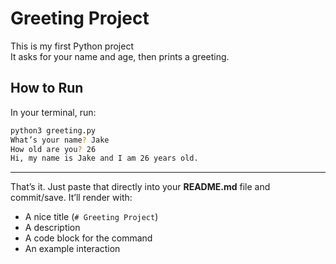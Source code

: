 # Greeting Project

This is my first Python project  
It asks for your name and age, then prints a greeting.

## How to Run
In your terminal, run:

```bash
python3 greeting.py
What’s your name? Jake
How old are you? 26
Hi, my name is Jake and I am 26 years old.
```

---

That’s it. Just paste that directly into your **README.md** file and commit/save. It’ll render with:  
- A nice title (`# Greeting Project`)  
- A description  
- A code block for the command  
- An example interaction  
